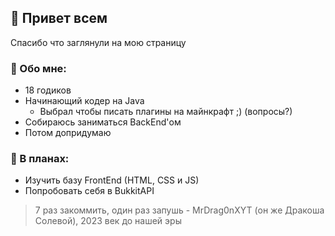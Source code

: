 ## 👋 Привет всем
Спасибо что заглянули на мою страницу



### 📌 Обо мне:
- 18 годиков
- Начинающий кодер на Java
  - Выбрал чтобы писать плагины на майнкрафт ;) (вопросы?)
- Собираюсь заниматься BackEnd'ом
- Потом допридумаю



### 📔 В планах:
- Изучить базу FrontEnd (HTML, CSS и JS)
- Попробовать себя в BukkitAPI



> 7 раз закоммить, один раз запушь - MrDrag0nXYT (он же Дракоша Солевой), 2023 век до нашей эры
